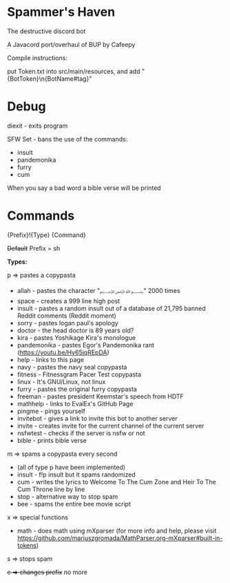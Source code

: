 # Spammer's Haven
The destructive discord bot

A Javacord port/overhaul of BUP by Cafeepy

Compile instructions:

put Token.txt into src/main/resources, 
and add "{BotToken}\n{BotName#tag}"

# Debug

diexit - exits program

SFW Set - bans the use of the commands:
 
 - insult
 - pandemonika
 - furry
 - cum

When you say a bad word a bible verse will be printed
# Commands
{Prefix}!{Type} {Command}

~~Default~~ Prefix = sh

**Types:**

p => pastes a copypasta

 - allah - pastes the character "﷽" 2000 times
 - space - creates a 999 line high post
 - insult - pastes a random insult out of a database of 21,795 banned Reddit comments (Reddit moment)
 - sorry - pastes logan paul's apology
 - doctor - the head doctor is 89 years old?
 - kira - pastes Yoshikage Kira's monologue
 - pandemonika - pastes Egor's Pandemonika rant (https://youtu.be/Hy65jqREpDA)
 - help - links to this page
 - navy - pastes the navy seal copypasta
 - fitness - Fitnessgram Pacer Test copypasta
 - linux - It's GNU/Linux, not linux
 - furry - pastes the original furry copypasta
 - freeman - pastes president Keemstar's speech from HDTF
 - mathhelp - links to EvalEx's GitHub Page
 - pingme - pings yourself
 - invitebot - gives a link to invite this bot to another server
 - invite - creates invite for the current channel of the current server
 - nsfwtest - checks if the server is nsfw or not
 - bible - prints bible verse

m => spams a copypasta every second

 - (all of type p have been implemented)
 - insult - f!p insult but it spams randomized
 - cum - writes the lyrics to Welcome To The Cum Zone and Heir To The Cum Throne line by line
 - stop - alternative way to stop spam
 - bee - spams the entire bee movie script
 
x => special functions

 - math - does math using mXparser (for more info and help, please visit https://github.com/mariuszgromada/MathParser.org-mXparser#built-in-tokens)

s => stops spam

~~c => changes prefix~~
 no more
